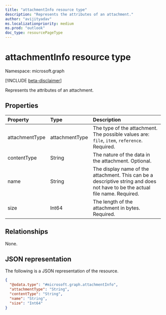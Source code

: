 ```yaml
---
title: "attachmentInfo resource type"
description: "Represents the attributes of an attachment."
author: "avijityadav"
ms.localizationpriority: medium
ms.prod: "outlook"
doc_type: resourcePageType
---
```


# attachmentInfo resource type

Namespace: microsoft.graph

[!INCLUDE [beta-disclaimer](../../includes/beta-disclaimer.md)]

Represents the attributes of an attachment.

## Properties
|Property|Type|Description|
|:---|:---|:---|
|attachmentType|attachmentType|The type of the attachment. The possible values are: `file`, `item`, `reference`. Required.|
|contentType|String|The nature of the data in the attachment. Optional.|
|name|String|The display name of the attachment. This can be a descriptive string and does not have to be the actual file name. Required.|
|size|Int64|The length of the attachment in bytes. Required.|

## Relationships
None.

## JSON representation
The following is a JSON representation of the resource.
<!-- {
  "blockType": "resource",
  "@odata.type": "microsoft.graph.attachmentInfo"
}
-->
``` json
{
  "@odata.type": "#microsoft.graph.attachmentInfo",
  "attachmentType": "String",
  "contentType": "String",
  "name": "String",
  "size": "Int64"
}
```

